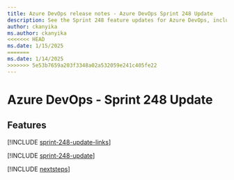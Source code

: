 ```yaml
---
title: Azure DevOps release notes - Azure DevOps Sprint 248 Update
description: See the Sprint 248 feature updates for Azure DevOps, including next steps.
author: ckanyika
ms.author: ckanyika
<<<<<<< HEAD
ms.date: 1/15/2025
=======
ms.date: 1/14/2025
>>>>>>> 5e53b7659a203f3348a02a532059e241c405fe22
---
```


# Azure DevOps - Sprint 248 Update

## Features

[!INCLUDE [sprint-248-update-links](../includes/general/sprint-248-update-links.md)]

[!INCLUDE [sprint-248-update](../includes/general/sprint-248-update.md)]

[!INCLUDE [nextsteps](../includes/nextsteps.md)]
